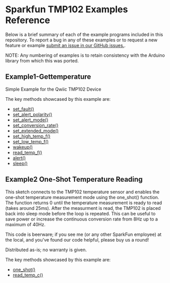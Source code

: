 # Sparkfun TMP102 Examples Reference
Below is a brief summary of each of the example programs included in this repository. To report a bug in any of these examples or to request a new feature or example [submit an issue in our GitHub issues.](https://github.com/sparkfun/qwiic_tmp102_py/issues). 

NOTE: Any numbering of examples is to retain consistency with the Arduino library from which this was ported. 

## Example1-Gettemperature
Simple Example for the Qwiic TMP102 Device

The key methods showcased by this example are: 
- [set_fault()](https://docs.sparkfun.com/qwiic_tmp102_py/classqwiic__tmp102_1_1_qwiic_tmp102_sensor.html#a344274d651723491c358b6d94a0a5309)
- [set_alert_polarity()](https://docs.sparkfun.com/qwiic_tmp102_py/classqwiic__tmp102_1_1_qwiic_tmp102_sensor.html#a3474e054fccda8ddde2e0f30cfe9570f)
- [set_alert_mode()](https://docs.sparkfun.com/qwiic_tmp102_py/classqwiic__tmp102_1_1_qwiic_tmp102_sensor.html#a3bf679ecd81acde07dac06dc0c669f82)
- [set_conversion_rate()](https://docs.sparkfun.com/qwiic_tmp102_py/classqwiic__tmp102_1_1_qwiic_tmp102_sensor.html#a227f41d274da19b293424c4866475873)
- [set_extended_mode()](https://docs.sparkfun.com/qwiic_tmp102_py/classqwiic__tmp102_1_1_qwiic_tmp102_sensor.html#a96024ea22ff9a381c3d391038c0a4da8)
- [set_high_temp_f()](https://docs.sparkfun.com/qwiic_tmp102_py/classqwiic__tmp102_1_1_qwiic_tmp102_sensor.html#af5890245c9d35a2bc6c0349ef87b8081)
- [set_low_temp_f()](https://docs.sparkfun.com/qwiic_tmp102_py/classqwiic__tmp102_1_1_qwiic_tmp102_sensor.html#acfd545a8aef7abde61091ada16dbbe17)
- [wakeup()](https://docs.sparkfun.com/qwiic_tmp102_py/classqwiic__tmp102_1_1_qwiic_tmp102_sensor.html#a3458195c0618a415928085abbee4377b)
- [read_temp_f()](https://docs.sparkfun.com/qwiic_tmp102_py/classqwiic__tmp102_1_1_qwiic_tmp102_sensor.html#ae73d5f968d98d748113d2d4c4943dd41)
- [alert()](https://docs.sparkfun.com/qwiic_tmp102_py/classqwiic__tmp102_1_1_qwiic_tmp102_sensor.html#a26120555525346ab140cf6a46a09061a)
- [sleep()](https://docs.sparkfun.com/qwiic_tmp102_py/classqwiic__tmp102_1_1_qwiic_tmp102_sensor.html#adec143eb2a7ef012cd7299cfb93ccbf9)

## Example2 One-Shot Temperature Reading
This sketch connects to the TMP102 temperature sensor and enables the
 one-shot temperature measurement mode using the one_shot() function.
 The function returns 0 until the temperature measurement is ready to
 read (takes around 25ms). After the measurment is read, the TMP102 is
 placed back into sleep mode before the loop is repeated. This can be 
 useful to save power or increase the continuous conversion rate from
 8Hz up to a maximum of 40Hz.

 This code is beerware; if you see me (or any other SparkFun employee) at
 the local, and you've found our code helpful, please buy us a round!

 Distributed as-is; no warranty is given.

The key methods showcased by this example are: 
- [one_shot()](https://docs.sparkfun.com/qwiic_tmp102_py/classqwiic__tmp102_1_1_qwiic_tmp102_sensor.html#ac6ddcc1f60857d3ff39711667802d4a3)
- [read_temp_c()](https://docs.sparkfun.com/qwiic_tmp102_py/classqwiic__tmp102_1_1_qwiic_tmp102_sensor.html#a7ae43b44590dfaee186782d1bbfa9d1f)

